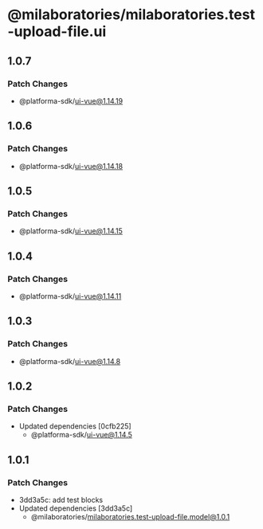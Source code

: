 # @milaboratories/milaboratories.test-upload-file.ui

## 1.0.7

### Patch Changes

- @platforma-sdk/ui-vue@1.14.19

## 1.0.6

### Patch Changes

- @platforma-sdk/ui-vue@1.14.18

## 1.0.5

### Patch Changes

- @platforma-sdk/ui-vue@1.14.15

## 1.0.4

### Patch Changes

- @platforma-sdk/ui-vue@1.14.11

## 1.0.3

### Patch Changes

- @platforma-sdk/ui-vue@1.14.8

## 1.0.2

### Patch Changes

- Updated dependencies [0cfb225]
  - @platforma-sdk/ui-vue@1.14.5

## 1.0.1

### Patch Changes

- 3dd3a5c: add test blocks
- Updated dependencies [3dd3a5c]
  - @milaboratories/milaboratories.test-upload-file.model@1.0.1
